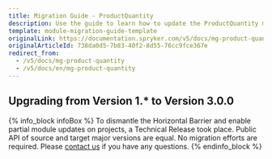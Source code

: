 ```yaml
---
title: Migration Guide - ProductQuantity
description: Use the guide to learn how to update the ProductQuantity module.
template: module-migration-guide-template
originalLink: https://documentation.spryker.com/v5/docs/mg-product-quantity
originalArticleId: 738da0d5-7b83-40f2-8d55-76cc9fce367e
redirect_from:
  - /v5/docs/mg-product-quantity
  - /v5/docs/en/mg-product-quantity
---
```


## Upgrading from Version 1.* to Version 3.0.0
{% info_block infoBox %}
To dismantle the Horizontal Barrier and enable partial module updates on projects, a Technical Release took place. Public API of source and target major versions are equal. No migration efforts are required. Please [contact us](https://spryker.com/en/support/) if you have any questions.
{% endinfo_block %}

